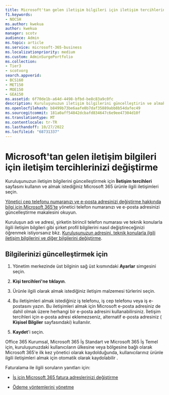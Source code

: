 ```yaml
---
title: Microsoft'tan gelen iletişim bilgileri için iletişim tercihlerinizi değiştirme
f1.keywords:
- NOCSH
ms.author: kwekua
author: kwekua
manager: scotv
audience: Admin
ms.topic: article
ms.service: microsoft-365-business
ms.localizationpriority: medium
ms.custom: AdminSurgePortfolio
ms.collection:
- Tier3
- scotvorg
search.appverid:
- BCS160
- MET150
- MOE150
- GEA150
ms.assetid: 6f70de1b-a64d-4498-bfbd-be8c83a9c0fc
description: Kuruluşunuzun iletişim bilgilerini güncelleştirin ve almak istediğiniz Microsoft 365 ürünle ilgili iletişimleri seçin.
ms.openlocfilehash: b8499b73be6aafe0b7daf35889abb8b54dafec49
ms.sourcegitcommit: 181a0aff54842dcbafd834647c6e9ee47304d10f
ms.translationtype: MT
ms.contentlocale: tr-TR
ms.lasthandoff: 10/27/2022
ms.locfileid: "68731337"
---
```

# <a name="change-your-contact-preferences-for-communications-from-microsoft"></a>Microsoft'tan gelen iletişim bilgileri için iletişim tercihlerinizi değiştirme

Kuruluşunuzun iletişim bilgilerini güncelleştirmek için **İletişim tercihleri** sayfasını kullanın ve almak istediğiniz Microsoft 365 ürünle ilgili iletişimleri seçin.
  
[Yönetici cep telefonu numaranızı ve e-posta adresinizi değiştirme hakkında bilgi için Microsoft 365'te](update-phone-number-and-email-address.md) yönetici telefon numaranızı ve e-posta adresinizi güncelleştirme makalesini okuyun.
  
Kuruluşun adı ve adresi, şirketin birincil telefon numarası ve teknik konularla ilgili iletişim bilgileri gibi şirket profil bilgilerini nasıl değiştireceğinizi öğrenmek istiyorsanız bkz. [Kuruluşunuzun adresini, teknik konularla ilgili iletişim bilgilerini ve diğer bilgilerini değiştirme](change-address-contact-and-more.md).
  
## <a name="to-update-your-information"></a>Bilgilerinizi güncelleştirmek için
  
1. Yönetim merkezinde üst bilginin sağ üst kısmındaki **Ayarlar** simgesini seçin.

2. **Kişi tercihleri'ne tıklayın**.

3. Ürünle ilgili olarak almak istediğiniz iletişim malzemesi türlerini seçin.

4. Bu iletişimleri almak istediğiniz iş telefonu, iş cep telefonu veya iş e-postasını yazın.
    Bu iletişimleri almak için Microsoft e-posta adresiniz de dahil olmak üzere herhangi bir e-posta adresini kullanabilirsiniz. İletişim tercihleri için e-posta adresi eklemezseniz, alternatif e-posta adresiniz ( **Kişisel Bilgiler** sayfasındaki) kullanılır.

5. **Kaydet**'i seçin.
  
Office 365 Kurumsal, Microsoft 365 İş Standart ve Microsoft 365 İş Temel için, kuruluşunuzdaki kullanıcıların ülkesine veya bölgesine bağlı olarak Microsoft 365'e ilk kez yönetici olarak kaydolduğunda, kullanıcılarınız ürünle ilgili iletişimleri almak için otomatik olarak kaydolabilir .
  
Faturalama ile ilgili soruların yanıtları için:
  
- [İş için Microsoft 365 fatura adreslerinizi değiştirme](../../commerce/billing-and-payments/change-your-billing-addresses.md)

- [Ödeme yöntemlerini yönetme](../../commerce/billing-and-payments/manage-payment-methods.md)
